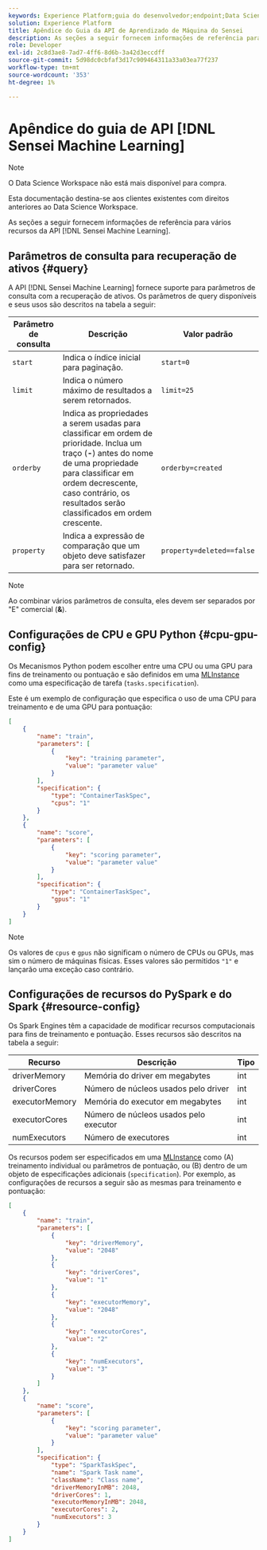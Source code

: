 ```yaml
---
keywords: Experience Platform;guia do desenvolvedor;endpoint;Data Science Workspace;tópicos populares;
solution: Experience Platform
title: Apêndice do Guia da API de Aprendizado de Máquina do Sensei
description: As seções a seguir fornecem informações de referência para vários recursos da API do Sensei Machine Learning.
role: Developer
exl-id: 2c8d3ae8-7ad7-4ff6-8d6b-3a42d3eccdff
source-git-commit: 5d98dc0cbfaf3d17c909464311a33a03ea77f237
workflow-type: tm+mt
source-wordcount: '353'
ht-degree: 1%

---
```


# Apêndice do guia de API [!DNL Sensei Machine Learning]

>[!NOTE]
>
>O Data Science Workspace não está mais disponível para compra.
>
>Esta documentação destina-se aos clientes existentes com direitos anteriores ao Data Science Workspace.

As seções a seguir fornecem informações de referência para vários recursos da API [!DNL Sensei Machine Learning].

## Parâmetros de consulta para recuperação de ativos {#query}

A API [!DNL Sensei Machine Learning] fornece suporte para parâmetros de consulta com a recuperação de ativos. Os parâmetros de query disponíveis e seus usos são descritos na tabela a seguir:

| Parâmetro de consulta | Descrição | Valor padrão |
| --------------- | ----------- | ------- |
| `start` | Indica o índice inicial para paginação. | `start=0` |
| `limit` | Indica o número máximo de resultados a serem retornados. | `limit=25` |
| `orderby` | Indica as propriedades a serem usadas para classificar em ordem de prioridade. Inclua um traço (**-**) antes do nome de uma propriedade para classificar em ordem decrescente, caso contrário, os resultados serão classificados em ordem crescente. | `orderby=created` |
| `property` | Indica a expressão de comparação que um objeto deve satisfazer para ser retornado. | `property=deleted==false` |

>[!NOTE]
>
>Ao combinar vários parâmetros de consulta, eles devem ser separados por &quot;E&quot; comercial (**&amp;**).

## Configurações de CPU e GPU Python {#cpu-gpu-config}

Os Mecanismos Python podem escolher entre uma CPU ou uma GPU para fins de treinamento ou pontuação e são definidos em uma [MLInstance](./mlinstances.md) como uma especificação de tarefa (`tasks.specification`).

Este é um exemplo de configuração que especifica o uso de uma CPU para treinamento e de uma GPU para pontuação:

```json
[
    {
        "name": "train",
        "parameters": [
            {
                "key": "training parameter",
                "value": "parameter value"
            }    
        ],
        "specification": {
            "type": "ContainerTaskSpec",
            "cpus": "1"
        }
    },
    {
        "name": "score",
        "parameters": [
            {
                "key": "scoring parameter",
                "value": "parameter value" 
            }
        ],
        "specification": {
            "type": "ContainerTaskSpec",
            "gpus": "1"
        }
    }
]
```

>[!NOTE]
>
>Os valores de `cpus` e `gpus` não significam o número de CPUs ou GPUs, mas sim o número de máquinas físicas. Esses valores são permitidos `"1"` e lançarão uma exceção caso contrário.

## Configurações de recursos do PySpark e do Spark {#resource-config}

Os Spark Engines têm a capacidade de modificar recursos computacionais para fins de treinamento e pontuação. Esses recursos são descritos na tabela a seguir:

| Recurso | Descrição | Tipo |
| -------- | ----------- | ---- |
| driverMemory | Memória do driver em megabytes | int |
| driverCores | Número de núcleos usados pelo driver | int |
| executorMemory | Memória do executor em megabytes | int |
| executorCores | Número de núcleos usados pelo executor | int |
| numExecutors | Número de executores | int |

Os recursos podem ser especificados em uma [MLInstance](./mlinstances.md) como (A) treinamento individual ou parâmetros de pontuação, ou (B) dentro de um objeto de especificações adicionais (`specification`). Por exemplo, as configurações de recursos a seguir são as mesmas para treinamento e pontuação:

```json
[
    {
        "name": "train",
        "parameters": [
            {
                "key": "driverMemory",
                "value": "2048"
            },
            {
                "key": "driverCores",
                "value": "1"
            },
            {
                "key": "executorMemory",
                "value": "2048"
            },
            {
                "key": "executorCores",
                "value": "2"
            },
            {
                "key": "numExecutors",
                "value": "3"
            }
        ]
    },
    {
        "name": "score",
        "parameters": [
            {
                "key": "scoring parameter",
                "value": "parameter value"
            }
        ],
        "specification": {
            "type": "SparkTaskSpec",
            "name": "Spark Task name",
            "className": "Class name",
            "driverMemoryInMB": 2048,
            "driverCores": 1,
            "executorMemoryInMB": 2048,
            "executorCores": 2,
            "numExecutors": 3
        }
    }
]
```
